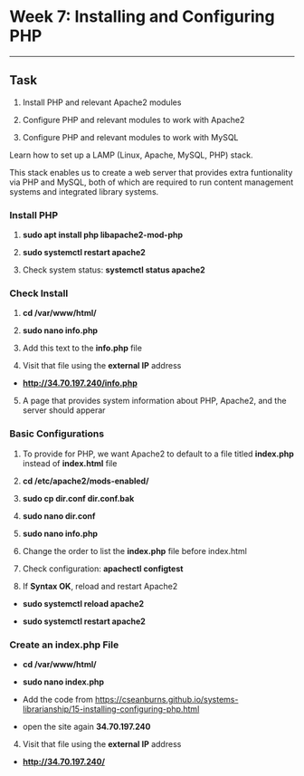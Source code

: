 # Week 7: Installing and Configuring PHP

---

## Task

1. Install PHP and relevant Apache2 modules

2. Configure PHP and relevant modules to work with Apache2

3. Configure PHP and relevant modules to work with MySQL

Learn how to set up a LAMP (Linux, Apache, MySQL, PHP) stack.

This stack enables us to create a web server that provides extra funtionality via PHP and MySQL, both of which are required to run content management systems and integrated library systems.


### Install PHP

1. **sudo apt install php libapache2-mod-php**

2. **sudo systemctl restart apache2**

3. Check system status: **systemctl status apache2**


### Check Install

1. **cd /var/www/html/**

2. **sudo nano info.php**

3. Add this text to the **info.php** file

<?php
phpinfo();
?>

4. Visit that file using the **external IP** address

- **http://34.70.197.240/info.php**

5. A page that provides system information about PHP, Apache2, and the server should apperar



### Basic Configurations

1. To provide for PHP, we want Apache2 to default to a file titled **index.php** instead of **index.html** file

2. **cd /etc/apache2/mods-enabled/**

3. **sudo cp dir.conf dir.conf.bak**

4. **sudo nano dir.conf**

5. **sudo nano info.php**

6. Change the order to list the **index.php** file before index.html

7. Check configuration: **apachectl configtest**

8. If **Syntax OK**, reload and restart Apache2

- **sudo systemctl reload apache2**

- **sudo systemctl restart apache2**


### Create an index.php File

- **cd /var/www/html/**

- **sudo nano index.php**

- Add the code from <https://cseanburns.github.io/systems-librarianship/15-installing-configuring-php.html>

- open the site again **34.70.197.240**

4. Visit that file using the **external IP** address

- **http://34.70.197.240/**
